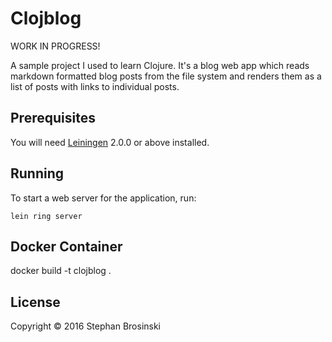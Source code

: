 # Clojblog

WORK IN PROGRESS!

A sample project I used to learn Clojure.
It's a blog web app which reads markdown formatted blog posts from the file system and
renders them as a list of posts with links to individual posts.

## Prerequisites

You will need [Leiningen][] 2.0.0 or above installed.

[leiningen]: https://github.com/technomancy/leiningen

## Running

To start a web server for the application, run:

    lein ring server

## Docker Container

docker build -t clojblog .

## License

Copyright © 2016 Stephan Brosinski
